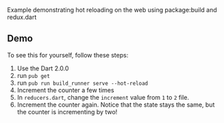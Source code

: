 Example demonstrating hot reloading on the web using package:build and
redux.dart

## Demo

To see this for yourself, follow these steps:

1. Use the Dart 2.0.0
2. run `pub get`
3. run `pub run build_runner serve --hot-reload`
4. Increment the counter a few times
5. In `reducers.dart`, change the `increment` value from `1` to `2`
file.
6. Increment the counter again. Notice that the state stays the same, but the
counter is incrementing by two!